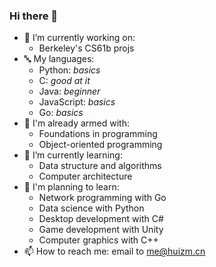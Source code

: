 ### Hi there 👋

<!--
**huizm/huizm** is a ✨ _special_ ✨ repository because its `README.md` (this file) appears on your GitHub profile.

Here are some ideas to get you started:

- 🔭 I’m currently working on ...
- 🌱 I’m currently learning ...
- 👯 I’m looking to collaborate on ...
- 🤔 I’m looking for help with ...
- 💬 Ask me about ...
- 📫 How to reach me: ...
- 😄 Pronouns: ...
- ⚡ Fun fact: ...
-->

- 🔭 I’m currently working on:
  - Berkeley's CS61b projs
- 🔤 My languages:
  - Python: *basics*
  - C: *good at it*
  - Java: *beginner*
  - JavaScript: *basics*
  - Go: *basics*
- 💾 I'm already armed with:
  - Foundations in programming
  - Object-oriented programming
- 🌱 I’m currently learning:
  - Data structure and algorithms
  - Computer architecture
- 📌 I'm planning to learn:
  - Network programming with Go
  - Data science with Python
  - Desktop development with C#
  - Game development with Unity
  - Computer graphics with C++
- 📫 How to reach me: email to me@huizm.cn
